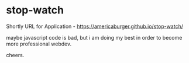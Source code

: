 # stop-watch

Shortly URL for Application  - https://americaburger.github.io/stop-watch/

maybe javascript code is bad, but i am doing my best in order to become more professional webdev.

cheers. 
